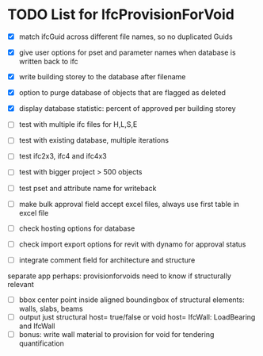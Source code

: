 # TODO List for IfcProvisionForVoid

- [x] match ifcGuid across different file names, so no duplicated Guids
- [x] give user options for pset and parameter names when database is written back to ifc
- [x] write building storey to the database after filename
- [x] option to purge database of objects that are flagged as deleted
- [x] display database statistic: percent of approved per building storey
- [ ] test with multiple ifc files for H,L,S,E
- [ ] test with existing database, multiple iterations
- [ ] test ifc2x3, ifc4 and ifc4x3
- [ ] test with bigger project > 500 objects
- [ ] test pset and attribute name for writeback
- [ ] make bulk approval field accept excel files, always use first table in excel file 
- [ ] check hosting options for database
- [ ] check import export options for revit with dynamo for approval status
- [ ] integrate comment field for architecture and structure


separate app perhaps: provisionforvoids need to know if structurally relevant
- [ ] bbox center point inside aligned boundingbox of structural elements: walls, slabs, beams
- [ ] output just structural host= true/false or void host= IfcWall: LoadBearing and IfcWall
- [ ] bonus: write wall material to provision for void for tendering quantification